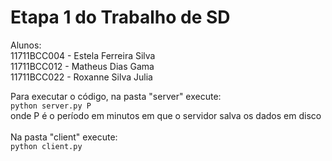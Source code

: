 # Etapa 1 do Trabalho de SD

Alunos:<br /> 11711BCC004 - Estela Ferreira Silva<br />
        11711BCC012 - Matheus Dias Gama<br />
        11711BCC022 - Roxanne Silva Julia<br />


Para executar o código, na pasta "server" execute:<br />
```python server.py P```<br />
onde P é o período em minutos em que o servidor salva os dados em disco<br />
<br />
Na pasta "client" execute:<br />
```python client.py```